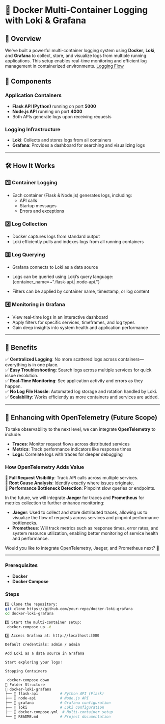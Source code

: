 # 🚀 Docker Multi-Container Logging with Loki & Grafana

## 📌 Overview

We've built a powerful multi-container logging system using **Docker**, **Loki**, and **Grafana** to collect, store, and visualize logs from multiple running applications. This setup enables real-time monitoring and efficient log management in containerized environments.
[Logging Flow](https://your-gif-url.com/logging-flow.gif)
## 🔧 Components

### Application Containers

- **Flask API (Python)** running on port **5000**
- **Node.js API** running on port **4000**
- Both APIs generate logs upon receiving requests

### Logging Infrastructure

- **Loki**: Collects and stores logs from all containers
- **Grafana**: Provides a dashboard for searching and visualizing logs

---

## 🛠 How It Works

### 1️⃣ Container Logging

- Each container (Flask & Node.js) generates logs, including:
  - API calls
  - Startup messages
  - Errors and exceptions

### 2️⃣ Log Collection

- Docker captures logs from standard output
- Loki efficiently pulls and indexes logs from all running containers

### 3️⃣ Log Querying

- Grafana connects to Loki as a data source
- Logs can be queried using Loki’s query language:
{container_name=~".flask-api.|.node-api."}

- Filters can be applied by container name, timestamp, or log content

### 4️⃣ Monitoring in Grafana

- View real-time logs in an interactive dashboard
- Apply filters for specific services, timeframes, and log types
- Gain deep insights into system health and application performance

---

## 🎯 Benefits

✅ **Centralized Logging**: No more scattered logs across containers—everything is in one place.\
✅ **Easy Troubleshooting**: Search logs across multiple services for quick issue resolution.\
✅ **Real-Time Monitoring**: See application activity and errors as they happen.\
✅ **No Log File Hassle**: Automated log storage and rotation handled by Loki.\
✅ **Scalability**: Works efficiently as more containers and services are added.

---

## 📖 Enhancing with OpenTelemetry (Future Scope)

To take observability to the next level, we can integrate **OpenTelemetry** to include:

- **Traces**: Monitor request flows across distributed services
- **Metrics**: Track performance indicators like response times
- **Logs**: Correlate logs with traces for deeper debugging

### How OpenTelemetry Adds Value

🔹 **Full Request Visibility**: Track API calls across multiple services.\
🔹 **Root Cause Analysis**: Identify exactly where issues originate.\
🔹 **Performance Bottleneck Detection**: Pinpoint slow queries or endpoints.

In the future, we will integrate **Jaeger** for traces and **Prometheus** for metrics collection to further enhance monitoring:

- **Jaeger**: Used to collect and store distributed traces, allowing us to visualize the flow of requests across services and pinpoint performance bottlenecks.
- **Prometheus**: Will track metrics such as response times, error rates, and system resource utilization, enabling better monitoring of service health and performance.

Would you like to integrate OpenTelemetry, Jaeger, and Prometheus next? 🚀

---



### Prerequisites

- **Docker**
- **Docker Compose**

### Steps


```bash
1️⃣ Clone the repository:
git clone https://github.com/your-repo/docker-loki-grafana
cd docker-loki-grafana

2️⃣ Start the multi-container setup:
 docker-compose up -d

3️⃣ Access Grafana at: http://localhost:3000

Default credentials: admin / admin

Add Loki as a data source in Grafana

Start exploring your logs!

Stopping Containers

 docker-compose down
📂 Folder Structure
📁 docker-loki-grafana
├── 📁 flask-api          # Python API (Flask)
├── 📁 node-api           # Node.js API
├── 📁 grafana            # Grafana configuration
├── 📁 loki               # Loki configuration
├── 📝 docker-compose.yml  # Multi-container setup
└── 📝 README.md          # Project documentation

